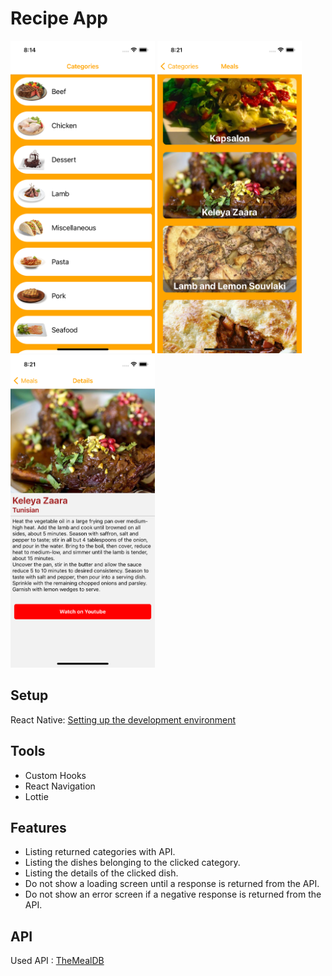 # Recipe App

<img src="images/Categories.png" height="500"> <img src="images/Meals.png" height="500"> <img src="images/Details.png" height="500">

## Setup

React Native: [Setting up the development environment](https://reactnative.dev/docs/environment-setup)


## Tools

- Custom Hooks
- React Navigation
- Lottie


## Features

- Listing returned categories with API.
- Listing the dishes belonging to the clicked category.
- Listing the details of the clicked dish.
- Do not show a loading screen until a response is returned from the API.
- Do not show an error screen if a negative response is returned from the API.

## API

Used API : [TheMealDB](https://www.themealdb.com/api.php)

